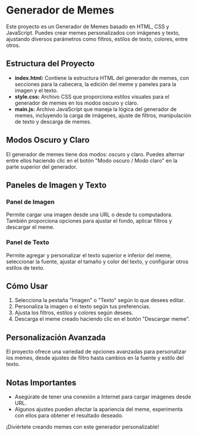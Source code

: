 # Generador de Memes

Este proyecto es un Generador de Memes basado en HTML, CSS y JavaScript. Puedes crear memes personalizados con imágenes y texto, ajustando diversos parámetros como filtros, estilos de texto, colores, entre otros.

## Estructura del Proyecto

- **index.html:** Contiene la estructura HTML del generador de memes, con secciones para la cabecera, la edición del meme y paneles para la imagen y el texto.
- **style.css:** Archivo CSS que proporciona estilos visuales para el generador de memes en los modos oscuro y claro.
- **main.js:** Archivo JavaScript que maneja la lógica del generador de memes, incluyendo la carga de imágenes, ajuste de filtros, manipulación de texto y descarga de memes.

## Modos Oscuro y Claro

El generador de memes tiene dos modos: oscuro y claro. Puedes alternar entre ellos haciendo clic en el botón "Modo oscuro / Modo claro" en la parte superior del generador.

## Paneles de Imagen y Texto

### Panel de Imagen

Permite cargar una imagen desde una URL o desde tu computadora. También proporciona opciones para ajustar el fondo, aplicar filtros y descargar el meme.

### Panel de Texto

Permite agregar y personalizar el texto superior e inferior del meme, seleccionar la fuente, ajustar el tamaño y color del texto, y configurar otros estilos de texto.

## Cómo Usar

1. Selecciona la pestaña "Imagen" o "Texto" según lo que desees editar.
2. Personaliza la imagen o el texto según tus preferencias.
3. Ajusta los filtros, estilos y colores según desees.
4. Descarga el meme creado haciendo clic en el botón "Descargar meme".

## Personalización Avanzada

El proyecto ofrece una variedad de opciones avanzadas para personalizar los memes, desde ajustes de filtro hasta cambios en la fuente y estilo del texto.

## Notas Importantes

- Asegúrate de tener una conexión a Internet para cargar imágenes desde URL.
- Algunos ajustes pueden afectar la apariencia del meme, experimenta con ellos para obtener el resultado deseado.

¡Diviértete creando memes con este generador personalizable!
